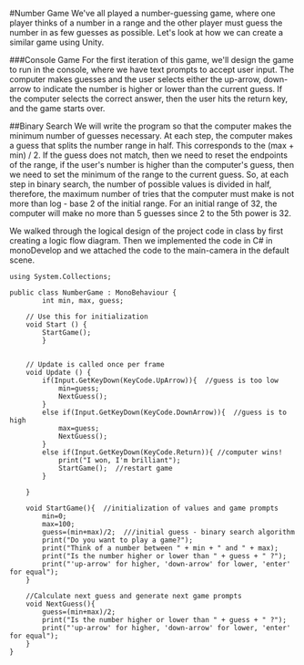 #Number Game
We've all played a number-guessing game, where one player thinks of a number in a range and the other player must guess the number in as few guesses as possible.  Let's look at how we can create a similar game using Unity.

###Console Game
For the first iteration of this game, we'll design the game to run in the console, where we have text prompts to accept user input. The computer makes guesses and the user selects either the up-arrow, down-arrow to indicate the number is higher or lower than the current guess.  If the computer selects the correct answer, then the user hits the return key, and the game starts over.  

##Binary Search
We will write the program so that the computer makes the minimum number of guesses necessary.  At each step, the computer makes a guess that splits the number range in half.  This corresponds to the  (max + min) / 2.  If the guess does not match, then we need to reset the endpoints of the range, if the user's number is higher than the computer's guess, then we need to set the minimum of the range to the current guess.  So, at each step in binary search, the number of possible values is divided in half, therefore, the maximum number of tries that the computer must make is not more than log - base 2 of the initial range.  For an initial range of 32, the computer will make no more than 5 guesses since 2 to the 5th power is 32.  

We walked through the logical design of the project code in class by first creating a logic flow diagram.  Then we implemented the code in C# in monoDevelop and we attached the code to the main-camera in the default scene.  

```
using System.Collections;

public class NumberGame : MonoBehaviour {
		int min, max, guess;
		
	// Use this for initialization
	void Start () {
		StartGame();
		}
	
	
	// Update is called once per frame
	void Update () {
		if(Input.GetKeyDown(KeyCode.UpArrow)){  //guess is too low
			min=guess;
			NextGuess();
		}
		else if(Input.GetKeyDown(KeyCode.DownArrow)){  //guess is to high
			max=guess;
			NextGuess();
		}
		else if(Input.GetKeyDown(KeyCode.Return)){ //computer wins!
			print("I won, I'm brilliant");
			StartGame();  //restart game
		}
			 
	}
	
	void StartGame(){  //initialization of values and game prompts
		min=0;
		max=100;
		guess=(min+max)/2;  ///initial guess - binary search algorithm
		print("Do you want to play a game?");
		print("Think of a number between " + min + " and " + max);
		print("Is the number higher or lower than " + guess + " ?");
		print("'up-arrow' for higher, 'down-arrow' for lower, 'enter' for equal");
	}
	
	//Calculate next guess and generate next game prompts
	void NextGuess(){
		guess=(min+max)/2;
		print("Is the number higher or lower than " + guess + " ?");
		print("'up-arrow' for higher, 'down-arrow' for lower, 'enter' for equal");
	}
}
```

